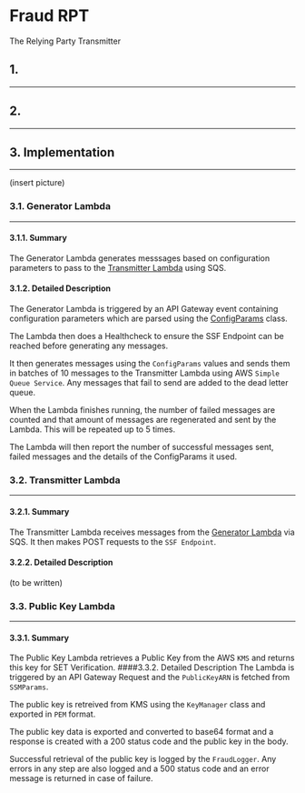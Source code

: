 # Fraud RPT
The Relying Party Transmitter


## 1.
---
## 2. 
---

## 3. Implementation
---
(insert picture)
### 3.1. Generator Lambda
---
#### 3.1.1. Summary
The Generator Lambda generates messsages based on configuration parameters to pass to the [Transmitter Lambda](#Transmitter-Lambda) using SQS.

#### 3.1.2. Detailed Description
The Generator Lambda is triggered by an API Gateway event containing configuration parameters which are parsed using the [ConfigParams](#ConfigParams) class. 

The Lambda then does a Healthcheck to ensure the SSF Endpoint can be reached before generating any messages. 

It then generates messages using the `ConfigParams` values and sends them in batches of 10 messages to the Transmitter Lambda using AWS `Simple Queue Service`. Any messages that fail to send are added to the dead letter queue. 

When the Lambda finishes running, the number of failed messages are counted and that amount of messages are regenerated and sent by the Lambda. This will be repeated up to 5 times. 

The Lambda will then report the number of successful messages sent, failed messages and the details of the ConfigParams it used.


### 3.2. Transmitter Lambda
---
#### 3.2.1. Summary
The Transmitter Lambda receives messages from the [Generator Lambda](#Generator-Lambda) via SQS.   It then makes POST requests to the `SSF Endpoint`.

#### 3.2.2. Detailed Description
(to be written)


### 3.3. Public Key Lambda
---
#### 3.3.1. Summary
The Public Key Lambda retrieves a Public Key from the AWS `KMS` and returns this key for SET Verification.
####3.3.2. Detailed Description
The Lambda is triggered by an API Gateway Request and the `PublicKeyARN` is fetched from `SSMParams`.

The public key is retreived from KMS using the `KeyManager` class and exported in `PEM` format.

The public key data is exported and converted to base64 format and a response is created with a 200 status code and the public key in the body.

Successful retrieval of the public key is logged by the `FraudLogger`. Any errors in any step are also logged and a 500 status code and an error message is returned in case of failure.













